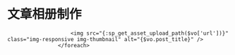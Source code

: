 # 文章相册制作


<foreach name="smeta['photo']" item="vo">

                        <img src="{:sp_get_asset_upload_path($vo['url'])}" class="img-responsive img-thumbnail" alt="{$vo.post_title}" />
                    </foreach>